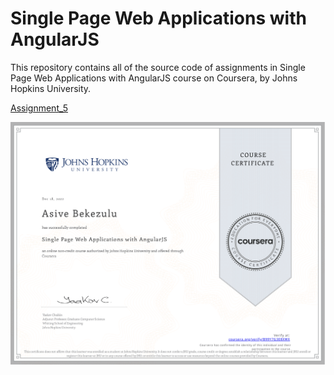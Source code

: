 # Single Page Web Applications with AngularJS
This repository contains all of the source code of assignments in Single Page Web Applications with AngularJS course on Coursera, by Johns Hopkins University.

[Assignment_5](https://BaeBischops.github.io/single_page_applications/Single_Page_Applications/index.html)

![Course Completion certificate](https://github.com/BaeBischops/single_page_applications/blob/master/certificate.png)

